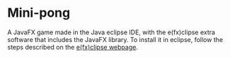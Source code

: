 # Mini-pong
A JavaFX game made in the Java eclipse IDE, with the e(fx)clipse extra software that includes the JavaFX library. To install it in eclipse, follow the steps described on the [e(fx)clipse webpage](https://www.eclipse.org/efxclipse/install.html).
